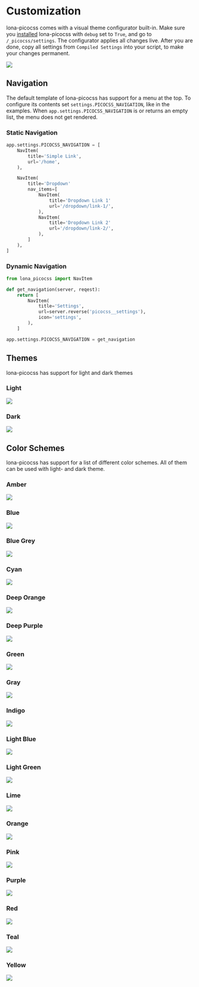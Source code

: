 # Customization

lona-picocss comes with a visual theme configurator built-in.
Make sure you [installed](./getting-started.md#getting-started) lona-picocss with `debug` set to `True`, and go to `/_picocss/settings`.
The configurator applies all changes live. After you are done, copy all settings from `Compiled Settings` into your script, to make your changes permanent.

![](../doc/screenshots/settings.png)


## Navigation

The default template of lona-picocss has support for a menu at the top. To configure its contents set `settings.PICOCSS_NAVIGATION`, like in the examples.
When `app.settings.PICOCSS_NAVIGATION` is or returns an empty list, the menu does not get rendered.

### Static Navigation

```python
app.settings.PICOCSS_NAVIGATION = [
    NavItem(
        title='Simple Link',
        url='/home',
    ),

    NavItem(
        title='Dropdown'
        nav_items=[
            NavItem(
                title='Dropdown Link 1'
                url='/dropdown/link-1/',
            ),
            NavItem(
                title='Dropdown Link 2'
                url='/dropdown/link-2/',
            ),
        ]
    ),
]
```

### Dynamic Navigation

```python
from lona_picocss import NavItem

def get_navigation(server, reqest):
    return [
        NavItem(
            title='Settings',
            url=server.reverse('picocss__settings'),
            icon='settings',
        ),
    ]

app.settings.PICOCSS_NAVIGATION = get_navigation
```


## Themes

lona-picocss has support for light and dark themes

### Light
![](../doc/screenshots/theme-light.png)

### Dark
![](../doc/screenshots/theme-dark.png)


## Color Schemes

lona-picocss has support for a list of different color schemes. All of them can be used with light- and dark theme.

### Amber
![](../doc/screenshots/color-scheme-amber.png)

### Blue
![](../doc/screenshots/color-scheme-blue.png)

### Blue Grey
![](../doc/screenshots/color-scheme-blue-grey.png)

### Cyan
![](../doc/screenshots/color-scheme-cyan.png)

### Deep Orange
![](../doc/screenshots/color-scheme-deep-orange.png)

### Deep Purple
![](../doc/screenshots/color-scheme-deep-purple.png)

### Green
![](../doc/screenshots/color-scheme-green.png)

### Gray
![](../doc/screenshots/color-scheme-gray.png)

### Indigo
![](../doc/screenshots/color-scheme-indigo.png)

### Light Blue
![](../doc/screenshots/color-scheme-light-blue.png)

### Light Green
![](../doc/screenshots/color-scheme-light-green.png)

### Lime
![](../doc/screenshots/color-scheme-lime.png)

### Orange
![](../doc/screenshots/color-scheme-orange.png)

### Pink
![](../doc/screenshots/color-scheme-pink.png)

### Purple
![](../doc/screenshots/color-scheme-purple.png)

### Red
![](../doc/screenshots/color-scheme-red.png)

### Teal
![](../doc/screenshots/color-scheme-teal.png)

### Yellow
![](../doc/screenshots/color-scheme-yellow.png)
